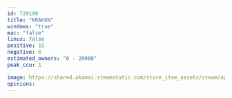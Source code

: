 ```yaml
---
id: 729190
title: "KRAKEN"
windows: "true"
mac: "false"
linux: false
positive: 15
negative: 6
estimated_owners: "0 - 20000"
peak_ccu: 1

image: https://shared.akamai.steamstatic.com/store_item_assets/steam/apps/729190/header.jpg?t=1625649954
opinions:
---
```

